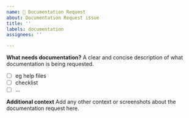 ```yaml
---
name: 📖 Documentation Request
about: Documentation Request issue
title: ''
labels: documentation
assignees: ''

---
```


**What needs documentation?**
A clear and concise description of what documentation is being requested. 

* [ ] eg help files
* [ ] checklist
* [ ] ...

**Additional context**
Add any other context or screenshots about the documentation request here.
